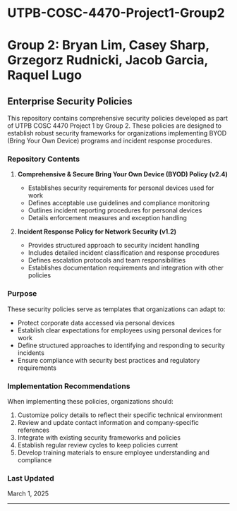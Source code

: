 # UTPB-COSC-4470-Project1-Group2
# Group 2: Bryan Lim, Casey Sharp, Grzegorz Rudnicki, Jacob Garcia, Raquel Lugo
## Enterprise Security Policies

This repository contains comprehensive security policies developed as part of UTPB COSC 4470 Project 1 by Group 2. These policies are designed to establish robust security frameworks for organizations implementing BYOD (Bring Your Own Device) programs and incident response procedures.

### Repository Contents

1. **Comprehensive & Secure Bring Your Own Device (BYOD) Policy (v2.4)**
   - Establishes security requirements for personal devices used for work
   - Defines acceptable use guidelines and compliance monitoring
   - Outlines incident reporting procedures for personal devices
   - Details enforcement measures and exception handling

2. **Incident Response Policy for Network Security (v1.2)**
   - Provides structured approach to security incident handling
   - Includes detailed incident classification and response procedures
   - Defines escalation protocols and team responsibilities
   - Establishes documentation requirements and integration with other policies

### Purpose

These security policies serve as templates that organizations can adapt to:
- Protect corporate data accessed via personal devices
- Establish clear expectations for employees using personal devices for work
- Define structured approaches to identifying and responding to security incidents
- Ensure compliance with security best practices and regulatory requirements

### Implementation Recommendations

When implementing these policies, organizations should:
1. Customize policy details to reflect their specific technical environment
2. Review and update contact information and company-specific references
3. Integrate with existing security frameworks and policies
4. Establish regular review cycles to keep policies current
5. Develop training materials to ensure employee understanding and compliance

### Last Updated

March 1, 2025

---

